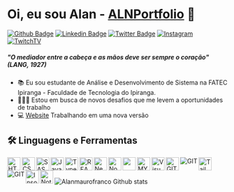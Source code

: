 # **Oi, eu sou Alan - [ALNPortfolio][website]** 👋

[![Github Badge](https://img.shields.io/badge/GitHub-100000?style=for-the-badge&logo=github&logoColor=white)](https://github.com/alnmaurofranco)
[![Linkedin Badge](https://img.shields.io/badge/ALAN_MAURO_FRANCO-0077B5?style=for-the-badge&logo=linkedin&logoColor=white)](https://www.linkedin.com/in/alan-mauro-franco/)
[![Twitter Badge](https://img.shields.io/badge/ALN__MAUROFRANCO-1DA1F2?style=for-the-badge&logo=twitter&logoColor=white)](https://twitter.com/aln_maurofranco)
[![Instagram](https://img.shields.io/badge/ALN__MAUROFRANCO-E4405F?style=for-the-badge&logo=instagram&logoColor=white)](https://www.instagram.com/aln_maurofranco/)
[![TwitchTV](https://img.shields.io/badge/ALLANHPS-9146FF?style=for-the-badge&logo=twitch&logoColor=white)](https://www.twitch.tv/allanhps)


##### *"O mediador entre a cabeça e as mãos deve ser sempre o coração" (LANG, 1927)*

- 📚 Eu sou estudante de Análise e Desenvolvimento de Sistema na FATEC Ipiranga - Faculdade de Tecnologia do Ipiranga.
- 👨🏼‍💻 Estou em busca de novos desafios que me levem a oportunidades de trabalho
- 💻 [Website] Trabalhando em uma nova versão

## 🛠️ Linguagens e Ferramentas

<img align="left" alt="HTML5" height="30" src="https://img.shields.io/badge/HTML5-E34F26?style=for-the-badge&logo=html5&logoColor=white" />

<img align="left" alt="CSS" height="30" src="https://img.shields.io/badge/CSS3-1572B6?style=for-the-badge&logo=css3&logoColor=white" />
<img align="left" alt="SASS" height="30" src="https://img.shields.io/badge/Sass-CC6699?style=for-the-badge&logo=sass&logoColor=white" />
<img align="left" alt="Javascript" height="30" src="https://img.shields.io/badge/JavaScript-F7DF1E?style=for-the-badge&logo=javascript&logoColor=black" />
<img align="left" alt="Typescript" height="30" src="https://img.shields.io/badge/TypeScript-007ACC?style=for-the-badge&logo=typescript&logoColor=white" />
<img align="left" alt="REACT" height="30" src="https://img.shields.io/badge/React-20232A?style=for-the-badge&logo=react&logoColor=61DAFB" />
<img align="left" alt="Next.js" height="30" src="https://img.shields.io/badge/next.js-000000?style=for-the-badge&logo=nextdotjs&logoColor=white" />
<img align="left" alt="Node.js" height="30" src="https://img.shields.io/badge/Node.js-339933?style=for-the-badge&logo=nodedotjs&logoColor=white" />
<img align="left" lt="Express.js" height="30" src="https://img.shields.io/badge/Express.js-000000?style=for-the-badge&logo=express&logoColor=white" />
<img alt="Tailwind" height="30" src="https://img.shields.io/badge/Tailwind_CSS-38B2AC?style=for-the-badge&logo=tailwind-css&logoColor=white" />

<img align="left" alt="MYSQL" height="30" src="https://img.shields.io/badge/MySQL-00000F?style=for-the-badge&logo=mysql&logoColor=white" />

<img align="left" alt="Visual Code" height="30" src="https://img.shields.io/badge/Visual_Studio_Code-0078D4?style=for-the-badge&logo=visual%20studio%20code&logoColor=white" />
<img align="left" alt="GITHUB" height="30" src="https://img.shields.io/badge/GitHub-100000?style=for-the-badge&logo=github&logoColor=white" />
<img align="left" alt="GIT" heigth="30" src="https://img.shields.io/badge/Git-F05032?style=for-the-badge&logo=git&logoColor=white" />

<img align="left" alt="GIT" heigth="30" src="https://img.shields.io/badge/Figma-F24E1E?style=for-the-badge&logo=figma&logoColor=white" />

<img align="left" alt="Insomnia" height="30" src="https://img.shields.io/badge/Insomnia-5849be?style=for-the-badge&logo=Insomnia&logoColor=white" />

<img align="left" alt="Notion" height="30" src="https://img.shields.io/badge/Notion-000000?style=for-the-badge&logo=notion&logoColor=white" />

<br/>  
<br/>  

<img alt="Alanmaurofranco Github stats" src="https://github-readme-stats.vercel.app/api?username=alnmaurofranco&theme=dracula&show_icons=true&hide_border=true" />

[website]: https://alnmaurofranco.github.io/
